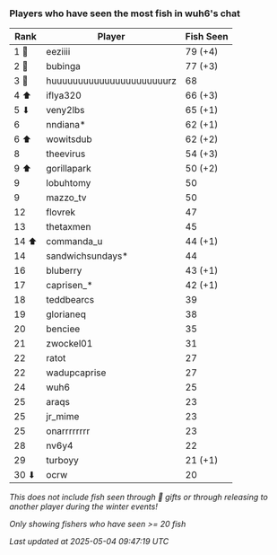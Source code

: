 ### Players who have seen the most fish in wuh6's chat
| Rank | Player | Fish Seen |
|------|--------|-----------|
| 1 🥇  | eeziiii  | 79 (+4) |
| 2 🥈  | bubinga  | 77 (+3) |
| 3 🥉  | huuuuuuuuuuuuuuuuuuuuuurz  | 68 |
| 4 ⬆ | iflya320  | 66 (+3) |
| 5 ⬇ | veny2lbs  | 65 (+1) |
| 6  | nndiana*  | 62 (+1) |
| 6 ⬆ | wowitsdub  | 62 (+2) |
| 8  | theevirus  | 54 (+3) |
| 9 ⬆ | gorillapark  | 50 (+2) |
| 9  | lobuhtomy  | 50 |
| 9  | mazzo_tv  | 50 |
| 12  | flovrek  | 47 |
| 13  | thetaxmen  | 45 |
| 14 ⬆ | commanda_u  | 44 (+1) |
| 14  | sandwichsundays*  | 44 |
| 16  | bluberry  | 43 (+1) |
| 17  | caprisen_*  | 42 (+1) |
| 18  | teddbearcs  | 39 |
| 19  | glorianeq  | 38 |
| 20  | benciee  | 35 |
| 21  | zwockel01  | 31 |
| 22  | ratot  | 27 |
| 22  | wadupcaprise  | 27 |
| 24  | wuh6  | 25 |
| 25  | araqs  | 23 |
| 25  | jr_mime  | 23 |
| 25  | onarrrrrrrr  | 23 |
| 28  | nv6y4  | 22 |
| 29  | turboyy  | 21 (+1) |
| 30 ⬇ | ocrw  | 20 |

_This does not include fish seen through 🎁 gifts or through releasing to another player during the winter events!_

_Only showing fishers who have seen >= 20 fish_

_Last updated at 2025-05-04 09:47:19 UTC_